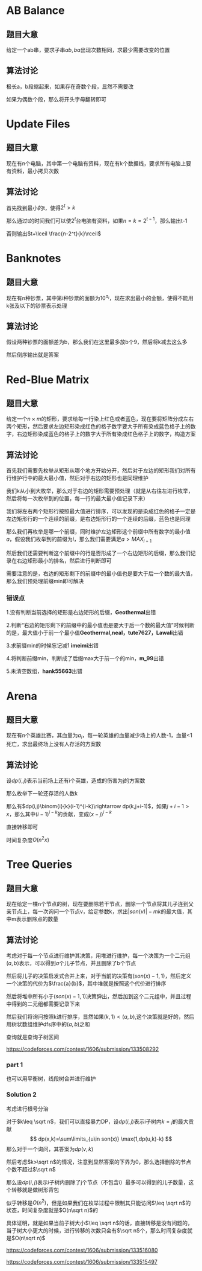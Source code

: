 # AB Balance

## 题目大意 

给定一个ab串，要求子串$ab,ba$出现次数相同，求最少需要改变的位置

## 算法讨论

极长a，b段缩起来，如果存在奇数个段，显然不需要改

如果为偶数个段，那么将开头字母翻转即可

# Update Files

## 题目大意

现在有n个电脑，其中第一个电脑有资料，现在有k个数据线，要求所有电脑上要有资料，最小拷贝次数

## 算法讨论

首先找到最小的t，使得$2^t>k$

那么通过t的时间我们可以使$2^t$台电脑有资料，如果$n=k=2^{t-1}$，那么输出t-1

否则输出$t+\lceil \frac{n-2^t}{k}\rceil$

# Banknotes

## 题目大意

现在有n种钞票，其中第i种钞票的面额为$10^{a_i}$，现在求出最小的金额，使得不能用k张及以下的钞票表示处理

## 算法讨论

假设两种钞票的面额差为b，那么我们在这里最多放b个9，然后将k减去这么多

然后倒序输出就是答案

# Red-Blue Matrix

## 题目大意

给定一个$n\times m$的矩形，要求给每一行染上红色或者蓝色，现在要将矩阵分成左右两个矩形，然后要求左边矩形染成红色的格子数字要大于所有染成蓝色格子上的数字，右边矩形染成蓝色的格子上的数字大于所有染成红色格子上的数字，构造方案

## 算法讨论

首先我们需要先枚举从矩形从哪个地方开始分开，然后对于左边的矩形我们对所有行维护行中的最大最小值，然后对于右边的矩形也是同理维护

我们k从小到大枚举，那么对于右边的矩形需要预处理（就是从右往左进行枚举，然后将每一次枚举到的位置，每一行的最大最小值记录下来）

我们将左右两个矩形行按照最大值进行排序，可以发现的是染成红色的格子一定是左边矩形行的一个连续的前缀，是右边矩形行的一个连续的后缀，蓝色也是同理

那么我们再枚举是哪一个前缀，同时维护左边矩形这个前缀中所有数字的最小值$a$，假设我们枚举到的前缀为$i$，那么我们需要满足$a>MAX_{i+1}$

然后我们还需要判断这个前缀中的行是否形成了一个右边矩形的后缀，那么我们记录在右边矩形最小的排名，然后进行判断即可

需要注意的是，右边的矩形剩下的前缀中的最小值也是要大于后一个数的最大值，那么我们预处理前缀min即可解决

### 错误点

1.没有判断当前选择的矩形是右边矩形的后缀，**Geothermal**出错

2.判断“右边的矩形剩下的前缀中的最小值也是要大于后一个数的最大值”时候判断的是，最大值小于前一个最小值**Geothermal,neal，tute7627，Lawali**出错

3.求前缀min的时候忘记减1 **imeimi**出错

4.将判断前缀min，判断成了后缀max大于前一个的min，**m_99**出错

5.未清空数组，**hank55663**出错

# Arena

## 题目大意

现在有n个英雄比赛，其血量为$a_i$，每一轮英雄的血量减少场上的人数-1，血量<1死亡，求出最终场上没有人存活的方案数

## 算法讨论

设$dp(i,j)$表示当前场上还有i个英雄，造成的伤害为j的方案数

那么枚举下一轮还存活的人数k

那么有$dp(i,j)\binom{i}{k}(i-1)^{i-k}\rightarrow dp(k,j+i-1)$，如果$j+i-1>x$，那么其中$(i-1)^{i-k}$的贡献，变成$(x-j)^{i-k}$

直接转移即可

时间复杂度$O(n^2x)$

# Tree Queries

## 题目大意

现在给定一棵n个节点的树，现在要删除若干节点，删除一个节点将其儿子连到父亲节点上，每一次询问一个节点v，给定参数k，求出$|son(v)|-mk$的最大值，其中m表示删除点的数量

## 算法讨论

考虑对于每一个节点进行维护其决策，用堆进行维护，每一个决策为一个二元组$(a,b)$表示，可以得到$a$个儿子节点，并且删除了b个节点

然后将儿子的决策启发式合并上来，对于当前的决策有$(son(x)-1,1)$，然后定义一个决策的代价为$\frac{a}{b}$，其中堆就是按照这个代价进行排序

然后将堆中所有小于$(son(x)-1,1)$决策弹出，然后加到这个二元组中，并且过程中得到的二元组都需要记录下来

然后我们将询问按照k进行排序，显然如果$(k,1)<(a,b)$,这个决策就是好的，然后用树状数组维护dfs序中的$(a,b)$之和

查询就是查询子树区间

https://codeforces.com/contest/1606/submission/133508292

### part 1

也可以用平衡树，线段树合并进行维护

### Solution 2

考虑进行根号分治

对于$k\leq \sqrt n$，我们可以直接暴力DP，设$dp(i,j)$表示i子树内$k=j$的最大贡献
$$
dp(x,k)=\sum\limits_{u\in son(x)} \max(1,dp(u,k)-k)
$$
那么对于一个询问，其答案为$dp(v,k)$

然后考虑$k>\sqrt n$的情况，注意到显然答案的下界为0，那么选择删除的节点个数不超过$\sqrt n$

那么设$dp(i,j)$表示i子树内删除了j个节点（不包含i）最多可以得到的儿子数量，这个转移就是做树形背包

似乎转移是$O(n^2)$，但是如果我们在枚举过程中限制其只能访问$\leq \sqrt n$的状态，时间复杂度就是$O(n\sqrt n)$的

具体证明，就是如果当前子树大小$\leq \sqrt n$的话，直接转移是没有问题的，当子树大小更大的时候，进行转移的次数只会有$\sqrt n$个，那么时间复杂度就是$O(n\sqrt n)$

https://codeforces.com/contest/1606/submission/133516080

https://codeforces.com/contest/1606/submission/133515497